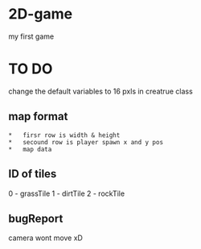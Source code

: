 # 2D-game
my first game

# TO DO
change the default variables to 16 pxls in creatrue class

## map format
    *   firsr row is width & height 
    *   secound row is player spawn x and y pos 
    *   map data    

## ID of tiles
0 - grassTile
1 - dirtTile
2 - rockTile

## bugReport
camera wont move xD